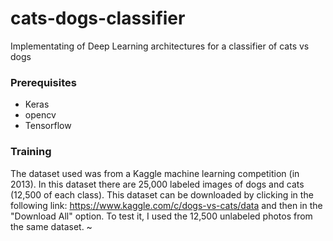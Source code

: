 # cats-dogs-classifier
Implementating of Deep Learning architectures for a classifier of cats vs dogs
### Prerequisites
- Keras
- opencv
- Tensorflow

### Training
The dataset used was from a Kaggle machine learning competition (in 2013). In this dataset there are 25,000 labeled images of dogs and cats (12,500 of each class). 
This dataset can be downloaded by clicking in the following link: https://www.kaggle.com/c/dogs-vs-cats/data and then in the "Download All" option.
To test it, I used the 12,500 unlabeled photos from the same dataset.
~                                                                 
